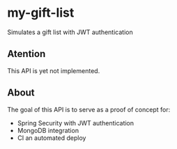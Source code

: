 # my-gift-list
Simulates a gift list with JWT authentication

## Atention
This API is yet not implemented. 

## About
The goal of this API is to serve as a proof of concept for:
- Spring Security with JWT authentication
- MongoDB integration
- CI an automated deploy

